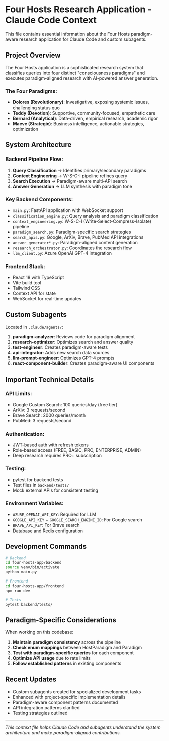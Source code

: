 # Four Hosts Research Application - Claude Code Context

This file contains essential information about the Four Hosts paradigm-aware research application for Claude Code and custom subagents.

## Project Overview

The Four Hosts application is a sophisticated research system that classifies queries into four distinct "consciousness paradigms" and executes paradigm-aligned research with AI-powered answer generation.

### The Four Paradigms:
- **Dolores (Revolutionary)**: Investigative, exposing systemic issues, challenging status quo
- **Teddy (Devotion)**: Supportive, community-focused, empathetic care
- **Bernard (Analytical)**: Data-driven, empirical research, academic rigor
- **Maeve (Strategic)**: Business intelligence, actionable strategies, optimization

## System Architecture

### Backend Pipeline Flow:
1. **Query Classification** → Identifies primary/secondary paradigms
2. **Context Engineering** → W-S-C-I pipeline refines query
3. **Search Execution** → Paradigm-aware multi-API search
4. **Answer Generation** → LLM synthesis with paradigm tone

### Key Backend Components:
- `main.py`: FastAPI application with WebSocket support
- `classification_engine.py`: Query analysis and paradigm classification
- `context_engineering.py`: W-S-C-I (Write-Select-Compress-Isolate) pipeline
- `paradigm_search.py`: Paradigm-specific search strategies
- `search_apis.py`: Google, ArXiv, Brave, PubMed API integrations
- `answer_generator*.py`: Paradigm-aligned content generation
- `research_orchestrator.py`: Coordinates the research flow
- `llm_client.py`: Azure OpenAI GPT-4 integration

### Frontend Stack:
- React 18 with TypeScript
- Vite build tool
- Tailwind CSS
- Context API for state
- WebSocket for real-time updates

## Custom Subagents

Located in `.claude/agents/`:

1. **paradigm-analyzer**: Reviews code for paradigm alignment
2. **research-optimizer**: Optimizes search and answer quality
3. **test-engineer**: Creates paradigm-aware tests
4. **api-integrator**: Adds new search data sources
5. **llm-prompt-engineer**: Optimizes GPT-4 prompts
6. **react-component-builder**: Creates paradigm-aware UI components

## Important Technical Details

### API Limits:
- Google Custom Search: 100 queries/day (free tier)
- ArXiv: 3 requests/second
- Brave Search: 2000 queries/month
- PubMed: 3 requests/second

### Authentication:
- JWT-based auth with refresh tokens
- Role-based access (FREE, BASIC, PRO, ENTERPRISE, ADMIN)
- Deep research requires PRO+ subscription

### Testing:
- pytest for backend tests
- Test files in `backend/tests/`
- Mock external APIs for consistent testing

### Environment Variables:
- `AZURE_OPENAI_API_KEY`: Required for LLM
- `GOOGLE_API_KEY` + `GOOGLE_SEARCH_ENGINE_ID`: For Google search
- `BRAVE_API_KEY`: For Brave search
- Database and Redis configuration

## Development Commands

```bash
# Backend
cd four-hosts-app/backend
source venv/bin/activate
python main.py

# Frontend
cd four-hosts-app/frontend
npm run dev

# Tests
pytest backend/tests/
```

## Paradigm-Specific Considerations

When working on this codebase:

1. **Maintain paradigm consistency** across the pipeline
2. **Check enum mappings** between HostParadigm and Paradigm
3. **Test with paradigm-specific queries** for each component
4. **Optimize API usage** due to rate limits
5. **Follow established patterns** in existing components

## Recent Updates

- Custom subagents created for specialized development tasks
- Enhanced with project-specific implementation details
- Paradigm-aware component patterns documented
- API integration patterns clarified
- Testing strategies outlined

---

*This context file helps Claude Code and subagents understand the system architecture and make paradigm-aligned contributions.*